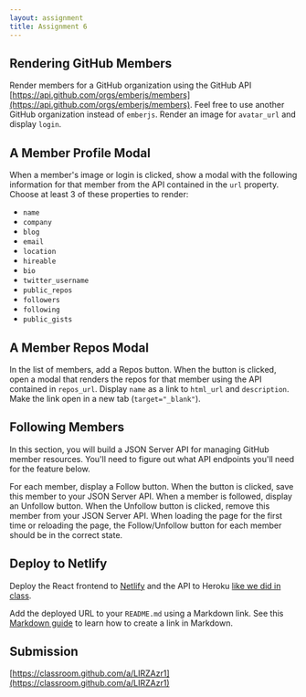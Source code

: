 ```yaml
---
layout: assignment
title: Assignment 6
---
```


## Rendering GitHub Members

Render members for a GitHub organization using the GitHub API [https://api.github.com/orgs/emberjs/members](https://api.github.com/orgs/emberjs/members). Feel free to use another GitHub organization instead of `emberjs`. Render an image for `avatar_url` and display `login`.

## A Member Profile Modal

When a member's image or login is clicked, show a modal with the following information for that member from the API contained in the `url` property. Choose at least 3 of these properties to render:

- `name`
- `company`
- `blog`
- `email`
- `location`
- `hireable`
- `bio`
- `twitter_username`
- `public_repos`
- `followers`
- `following`
- `public_gists`

## A Member Repos Modal

In the list of members, add a Repos button. When the button is clicked, open a modal that renders the repos for that member using the API contained in `repos_url`. Display `name` as a link to `html_url` and `description`. Make the link open in a new tab (`target="_blank"`).

## Following Members

In this section, you will build a JSON Server API for managing GitHub member resources. You'll need to figure out what API endpoints you'll need for the feature below.

For each member, display a Follow button. When the button is clicked, save this member to your JSON Server API. When a member is followed, display an Unfollow button. When the Unfollow button is clicked, remove this member from your JSON Server API. When loading the page for the first time or reloading the page, the Follow/Unfollow button for each member should be in the correct state.

## Deploy to Netlify

Deploy the React frontend to [Netlify](https://www.netlify.com/) and the API to Heroku [like we did in class](https://github.com/ITP-404-Fall-2020-Demos/week6/pull/9/files).

Add the deployed URL to your `README.md` using a Markdown link. See this [Markdown guide](https://www.markdownguide.org/cheat-sheet/) to learn how to create a link in Markdown.

## Submission

[https://classroom.github.com/a/LIRZAzr1](https://classroom.github.com/a/LIRZAzr1)
